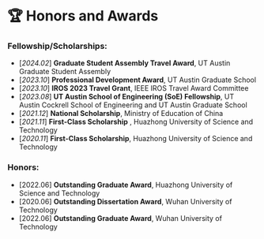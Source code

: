 # 🏆 Honors and Awards

### Fellowship/Scholarships:

- [*2024.02*] **Graduate Student Assembly Travel Award**, UT Austin Graduate Student Assembly
- [*2023.10*] **Professional Development Award**, UT Austin Graduate School
- [*2023.10*] **IROS 2023 Travel Grant**, IEEE IROS Travel Award Committee
- [*2023.08*] **UT Austin School of Engineering (SoE) Fellowship**, UT Austin Cockrell School of Engineering and UT Austin Graduate School
- [*2021.12*] **National Scholarship**, Ministry of Education of China
- [*2021.11*] **First-Class Scholarship** , Huazhong University of Science and Technology
- [*2020.11*] **First-Class Scholarship**, Huazhong University of Science and Technology

### Honors:

- [2022.06] **Outstanding Graduate Award**, Huazhong University of Science and Technology
- [2020.06] **Outstanding Dissertation Award**, Wuhan University of Technology
- [2022.06] **Outstanding Graduate Award**, Wuhan University of Technology

